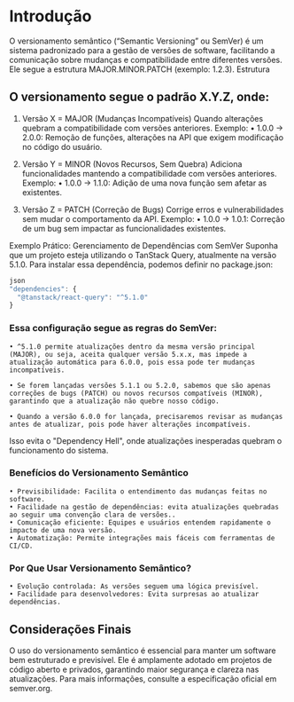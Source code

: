 # Introdução
O versionamento semântico (“Semantic Versioning” ou SemVer) é um sistema padronizado para a gestão de versões de software, facilitando a comunicação sobre mudanças e compatibilidade entre diferentes versões. Ele segue a estrutura MAJOR.MINOR.PATCH (exemplo: 1.2.3).
Estrutura

## O versionamento segue o padrão X.Y.Z, onde:

1. Versão X = MAJOR  (Mudanças Incompatíveis)
Quando alterações quebram a compatibilidade com versões anteriores. Exemplo:
    • 1.0.0 → 2.0.0: Remoção de funções, alterações na API que exigem modificação no código do usuário.

2. Versão Y = MINOR (Novos Recursos, Sem Quebra)
Adiciona funcionalidades mantendo a compatibilidade com versões anteriores. Exemplo:
    • 1.0.0 → 1.1.0: Adição de uma nova função sem afetar as existentes.

3. Versão Z = PATCH (Correção de Bugs)
Corrige erros e vulnerabilidades sem mudar o comportamento da API. Exemplo:
    • 1.0.0 → 1.0.1: Correção de um bug sem impactar as funcionalidades existentes.

Exemplo Prático: Gerenciamento de Dependências com SemVer
Suponha que um projeto esteja utilizando o TanStack Query, atualmente na versão 5.1.0. Para instalar essa dependência, podemos definir no package.json:

```ts
json
"dependencies": {
  "@tanstack/react-query": "^5.1.0"
}
```
### Essa configuração segue as regras do SemVer:
    • ^5.1.0 permite atualizações dentro da mesma versão principal (MAJOR), ou seja, aceita qualquer versão 5.x.x, mas impede a atualização automática para 6.0.0, pois essa pode ter mudanças incompatíveis.

    • Se forem lançadas versões 5.1.1 ou 5.2.0, sabemos que são apenas correções de bugs (PATCH) ou novos recursos compatíveis (MINOR), garantindo que a atualização não quebre nosso código.

    • Quando a versão 6.0.0 for lançada, precisaremos revisar as mudanças antes de atualizar, pois pode haver alterações incompatíveis.

Isso evita o "Dependency Hell", onde atualizações inesperadas quebram o funcionamento do sistema.

### Benefícios do Versionamento Semântico
    • Previsibilidade: Facilita o entendimento das mudanças feitas no software. 
    • Facilidade na gestão de dependências: evita atualizações quebradas ao seguir uma convenção clara de versões.. 
    • Comunicação eficiente: Equipes e usuários entendem rapidamente o impacto de uma nova versão. 
    • Automatização: Permite integrações mais fáceis com ferramentas de CI/CD.
    
### Por Que Usar Versionamento Semântico?
    • Evolução controlada: As versões seguem uma lógica previsível.
    • Facilidade para desenvolvedores: Evita surpresas ao atualizar dependências.
      
## Considerações Finais
O uso do versionamento semântico é essencial para manter um software bem estruturado e previsível. Ele é amplamente adotado em projetos de código aberto e privados, garantindo maior segurança e clareza nas atualizações.
Para mais informações, consulte a especificação oficial em semver.org.
